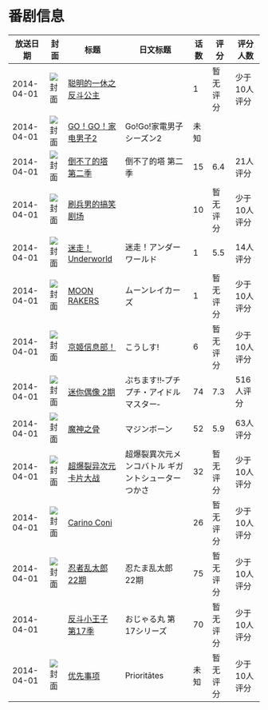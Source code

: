 # 番剧信息

|放送日期|封面|标题|日文标题|话数|评分|评分人数|
|---|---|---|---|---|---|---|
|2014-04-01|![封面](https://lain.bgm.tv/pic/cover/c/21/de/103865_SsUJG.jpg)|[聪明的一休之反斗公主](https://bangumi.tv/subject/103865)||1|暂无评分|少于10人评分|
|2014-04-01|![封面](https://lain.bgm.tv/pic/cover/c/ed/54/102554_ny2j3.jpg)|[GO！GO！家电男子2](https://bangumi.tv/subject/102554)|Go!Go!家電男子 シーズン2|未知|||
|2014-04-01|![封面](https://lain.bgm.tv/pic/cover/c/a5/5b/115205_omEj1.jpg)|[倒不了的塔 第二季](https://bangumi.tv/subject/115205)|倒不了的塔 第二季|15|6.4|21人评分|
|2014-04-01|![封面](https://lain.bgm.tv/pic/cover/c/53/bb/105153_p7fPg.jpg)|[刷兵男的搞笑剧场](https://bangumi.tv/subject/105153)||10|暂无评分|少于10人评分|
|2014-04-01|![封面](https://lain.bgm.tv/pic/cover/c/78/68/102154_SPHHP.jpg)|[迷走！Underworld](https://bangumi.tv/subject/102154)|迷走！アンダーワールド|1|5.5|14人评分|
|2014-04-01|![封面](https://lain.bgm.tv/pic/cover/c/10/f7/121079_Bf73b.jpg)|[MOON RAKERS](https://bangumi.tv/subject/121079)|ムーンレイカーズ|1|暂无评分|少于10人评分|
|2014-04-01|![封面](https://lain.bgm.tv/pic/cover/c/3f/36/141187_o0OC0.jpg)|[京姬信息部！](https://bangumi.tv/subject/141187)|こうしす!|6|暂无评分|少于10人评分|
|2014-04-01|![封面](https://lain.bgm.tv/pic/cover/c/e3/0e/84083_UaAun.jpg)|[迷你偶像 2期](https://bangumi.tv/subject/84083)|ぷちます!!‐プチプチ・アイドルマスター‐|74|7.3|516人评分|
|2014-04-01|![封面](https://lain.bgm.tv/pic/cover/c/4b/ae/91135_GLGHS.jpg)|[魔神之骨](https://bangumi.tv/subject/91135)|マジンボーン|52|5.9|63人评分|
|2014-04-01|![封面](https://lain.bgm.tv/pic/cover/c/40/09/101265_7XSXx.jpg)|[超爆裂异次元卡片大战](https://bangumi.tv/subject/101265)|超爆裂異次元メンコバトル ギガントシューター つかさ|32|暂无评分|少于10人评分|
|2014-04-01|![封面](https://lain.bgm.tv/pic/cover/c/83/25/101287_1rYjw.jpg)|[Carino Coni](https://bangumi.tv/subject/101287)||26|暂无评分|少于10人评分|
|2014-04-01|![封面](https://lain.bgm.tv/pic/cover/c/07/bb/161700_gGG2G.jpg)|[忍者乱太郎 22期](https://bangumi.tv/subject/161700)|忍たま乱太郎 22期|75|暂无评分|少于10人评分|
|2014-04-01||[反斗小王子 第17季](https://bangumi.tv/subject/416207)|おじゃる丸 第17シリーズ|70|暂无评分|少于10人评分|
|2014-04-01|![封面](https://lain.bgm.tv/pic/cover/c/67/c8/536696_gggjY.jpg)|[优先事项](https://bangumi.tv/subject/536696)|Prioritātes|未知|暂无评分|少于10人评分|
